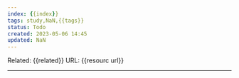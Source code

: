 ```yaml
---
index: {{index}}
tags: study,NaN,{{tags}}
status: Todo
created: 2023-05-06 14:45
updated: NaN
---
```

Related: {{related}}
URL: {{resourc url}}

---
